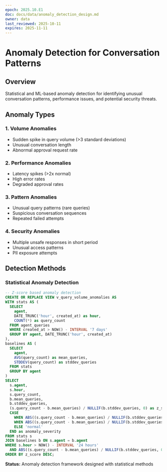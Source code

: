 ```yaml
---
epoch: 2025.10.E1
doc: docs/data/anomaly_detection_design.md
owner: data
last_reviewed: 2025-10-11
expires: 2025-11-11
---
```


# Anomaly Detection for Conversation Patterns

## Overview

Statistical and ML-based anomaly detection for identifying unusual conversation patterns, performance issues, and potential security threats.

## Anomaly Types

### 1. Volume Anomalies

- Sudden spike in query volume (>3 standard deviations)
- Unusual conversation length
- Abnormal approval request rate

### 2. Performance Anomalies

- Latency spikes (>2x normal)
- High error rates
- Degraded approval rates

### 3. Pattern Anomalies

- Unusual query patterns (rare queries)
- Suspicious conversation sequences
- Repeated failed attempts

### 4. Security Anomalies

- Multiple unsafe responses in short period
- Unusual access patterns
- PII exposure attempts

## Detection Methods

### Statistical Anomaly Detection

```sql
-- Z-score based anomaly detection
CREATE OR REPLACE VIEW v_query_volume_anomalies AS
WITH stats AS (
  SELECT
    agent,
    DATE_TRUNC('hour', created_at) as hour,
    COUNT(*) as query_count
  FROM agent_queries
  WHERE created_at > NOW() - INTERVAL '7 days'
  GROUP BY agent, DATE_TRUNC('hour', created_at)
),
baselines AS (
  SELECT
    agent,
    AVG(query_count) as mean_queries,
    STDDEV(query_count) as stddev_queries
  FROM stats
  GROUP BY agent
)
SELECT
  s.agent,
  s.hour,
  s.query_count,
  b.mean_queries,
  b.stddev_queries,
  (s.query_count - b.mean_queries) / NULLIF(b.stddev_queries, 0) as z_score,
  CASE
    WHEN ABS((s.query_count - b.mean_queries) / NULLIF(b.stddev_queries, 0)) > 3 THEN 'critical'
    WHEN ABS((s.query_count - b.mean_queries) / NULLIF(b.stddev_queries, 0)) > 2 THEN 'warning'
    ELSE 'normal'
  END as anomaly_severity
FROM stats s
JOIN baselines b ON s.agent = b.agent
WHERE s.hour > NOW() - INTERVAL '24 hours'
  AND ABS((s.query_count - b.mean_queries) / NULLIF(b.stddev_queries, 0)) > 2
ORDER BY z_score DESC;
```

**Status:** Anomaly detection framework designed with statistical methods
